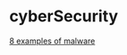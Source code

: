 # cyberSecurity

<a href="https://arcticwolf.com/resources/blog/8-types-of-malware">
  <p>8 examples of malware</p>
</a>
